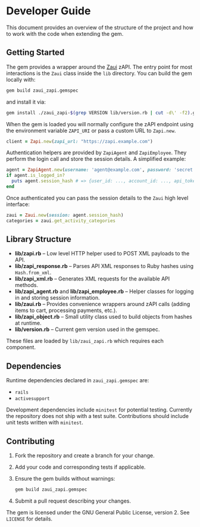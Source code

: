 # Developer Guide

This document provides an overview of the structure of the project and how to work with the code when extending the gem.

## Getting Started

The gem provides a wrapper around the [Zaui](https://www.zaui.com) zAPI.  The entry point for most interactions is the `Zaui` class inside the `lib` directory.  You can build the gem locally with:

```bash
gem build zaui_zapi.gemspec
```

and install it via:

```bash
gem install ./zaui_zapi-$(grep VERSION lib/version.rb | cut -d\' -f2).gem
```

When the gem is loaded you will normally configure the zAPI endpoint using the environment variable `ZAPI_URI` or pass a custom URL to `Zapi.new`.

```ruby
client = Zapi.new(zapi_url: "https://zapi.example.com")
```

Authentication helpers are provided by `ZapiAgent` and `ZapiEmployee`.  They perform the login call and store the session details.  A simplified example:

```ruby
agent = ZapiAgent.new(username: 'agent@example.com', password: 'secret')
if agent.is_logged_in?
  puts agent.session_hash # => {user_id: ..., account_id: ..., api_token: ...}
end
```

Once authenticated you can pass the session details to the `Zaui` high level interface:

```ruby
zaui = Zaui.new(session: agent.session_hash)
categories = zaui.get_activity_categories
```

## Library Structure

- **lib/zapi.rb** – Low level HTTP helper used to POST XML payloads to the API.
- **lib/zapi_response.rb** – Parses API XML responses to Ruby hashes using `Hash.from_xml`.
- **lib/zapi_xml.rb** – Generates XML requests for the available API methods.
- **lib/zapi_agent.rb** and **lib/zapi_employee.rb** – Helper classes for logging in and storing session information.
- **lib/zaui.rb** – Provides convenience wrappers around zAPI calls (adding items to cart, processing payments, etc.).
- **lib/zapi_object.rb** – Small utility class used to build objects from hashes at runtime.
- **lib/version.rb** – Current gem version used in the gemspec.

These files are loaded by `lib/zaui_zapi.rb` which requires each component.

## Dependencies

Runtime dependencies declared in `zaui_zapi.gemspec` are:

- `rails`
- `activesupport`

Development dependencies include `minitest` for potential testing.  Currently the repository does not ship with a test suite.  Contributions should include unit tests written with `minitest`.

## Contributing

1. Fork the repository and create a branch for your change.
2. Add your code and corresponding tests if applicable.
3. Ensure the gem builds without warnings:

   ```bash
   gem build zaui_zapi.gemspec
   ```
4. Submit a pull request describing your changes.

The gem is licensed under the GNU General Public License, version 2.  See `LICENSE` for details.


